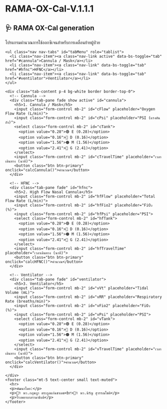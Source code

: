 # RAMA-OX-Cal-V.1.1.1

<!DOCTYPE html>
<html lang="th">
<head>
  <meta charset="UTF-8" />
  <meta name="viewport" content="width=device-width, initial-scale=1.0"/>
  <title>RAMA OX-Cal generation</title>
  <link href="https://cdn.jsdelivr.net/npm/bootstrap@5.3.3/dist/css/bootstrap.min.css" rel="stylesheet">
  <script src="https://cdn.jsdelivr.net/npm/sweetalert2@11"></script>
</head>
<body class="bg-light p-4">
  <div class="container">
    <h2 class="text-center mb-4">🩺 RAMA OX-Cal generation</h2>
    <p class="text-center">โปรแกรมคำนวณการใช้ออกซิเจนสำหรับการเคลื่อนย้ายผู้ป่วย</p>

    <ul class="nav nav-tabs" id="tabMenu" role="tablist">
      <li class="nav-item"><a class="nav-link active" data-bs-toggle="tab" href="#cannula">Cannula / Mask</a></li>
      <li class="nav-item"><a class="nav-link" data-bs-toggle="tab" href="#hfnc">HFNC</a></li>
      <li class="nav-item"><a class="nav-link" data-bs-toggle="tab" href="#ventilator">Ventilator</a></li>
    </ul>

    <div class="tab-content p-4 bg-white border border-top-0">
      <!-- Cannula -->
      <div class="tab-pane fade show active" id="cannula">
        <h5>1. Cannula / Mask</h5>
        <input class="form-control mb-2" id="cFlow" placeholder="Oxygen Flow Rate (L/min)">
        <input class="form-control mb-2" id="cPsi" placeholder="PSI (แรงดันถัง)">
        <select class="form-control mb-2" id="cTank">
          <option value="0.28">🟢 E (0.28)</option>
          <option value="0.16">🔵 D (0.16)</option>
          <option value="1.56">🟠 M (1.56)</option>
          <option value="2.41">🔴 G (2.41)</option>
        </select>
        <input class="form-control mb-2" id="cTravelTime" placeholder="เวลาเดินทาง (นาที)">
        <button class="btn btn-primary" onclick="calcCannula()">คำนวณ</button>
      </div>

      <!-- HFNC -->
      <div class="tab-pane fade" id="hfnc">
        <h5>2. High Flow Nasal Cannula</h5>
        <input class="form-control mb-2" id="hfFlow" placeholder="Total Flow Rate (L/min)">
        <input class="form-control mb-2" id="hfFio2" placeholder="FiO₂ (%)">
        <input class="form-control mb-2" id="hfPsi" placeholder="PSI">
        <select class="form-control mb-2" id="hfTank">
          <option value="0.28">🟢 E (0.28)</option>
          <option value="0.16">🔵 D (0.16)</option>
          <option value="1.56">🟠 M (1.56)</option>
          <option value="2.41">🔴 G (2.41)</option>
        </select>
        <input class="form-control mb-2" id="hfTravelTime" placeholder="เวลาเดินทาง (นาที)">
        <button class="btn btn-primary" onclick="calcHFNC()">คำนวณ</button>
      </div>

      <!-- Ventilator -->
      <div class="tab-pane fade" id="ventilator">
        <h5>3. Ventilator</h5>
        <input class="form-control mb-2" id="vVt" placeholder="Tidal Volume (mL)">
        <input class="form-control mb-2" id="vRR" placeholder="Respiratory Rate (breaths/min)">
        <input class="form-control mb-2" id="vFio2" placeholder="FiO₂ (%)">
        <input class="form-control mb-2" id="vPsi" placeholder="PSI">
        <select class="form-control mb-2" id="vTank">
          <option value="0.28">🟢 E (0.28)</option>
          <option value="0.16">🔵 D (0.16)</option>
          <option value="1.56">🟠 M (1.56)</option>
          <option value="2.41">🔴 G (2.41)</option>
        </select>
        <input class="form-control mb-2" id="vTravelTime" placeholder="เวลาเดินทาง (นาที)">
        <button class="btn btn-primary" onclick="calcVentilator()">คำนวณ</button>
      </div>
    
    </div>
    <footer class="mt-5 text-center small text-muted">
      <hr>
      <p>พัฒนาโดย:</p>
      <p>👨‍⚕️ พว.กฤษฎา ตระกูลแก่นชาเดช<br>👨‍⚕️ พว.นิรัญ สุวรรณโชติ</p>
      <p>โรงพยาบาลรามาธิบดี</p>
    </footer>
  </div>

<script>
function aiComment(time) {
  if (time < 15) return "⚠️ ออกซิเจนอาจไม่เพียงพอ ควรเตรียมถังสำรอง";
  if (time < 30) return "✔️ เพียงพอสำหรับการเคลื่อนย้ายระยะสั้น";
  return "✅ ออกซิเจนเพียงพอสำหรับการเคลื่อนย้ายทั่วไป";
}

function calcCannula() {
  const flow = parseFloat(document.getElementById("cFlow").value);
  const psi = parseFloat(document.getElementById("cPsi").value);
  const tank = parseFloat(document.getElementById("cTank").value);
  const travel = parseFloat(document.getElementById("cTravelTime").value);
  const time = (psi * tank) / flow;
  const safe = time - travel;
  Swal.fire("Cannula / Mask", `ใช้งานได้ ${time.toFixed(1)} นาที<br>${aiComment(safe)}`, "info");
}

function calcHFNC() {
  const flow = parseFloat(document.getElementById("hfFlow").value);
  const fio2 = parseFloat(document.getElementById("hfFio2").value) / 100;
  const psi = parseFloat(document.getElementById("hfPsi").value);
  const tank = parseFloat(document.getElementById("hfTank").value);
  const travel = parseFloat(document.getElementById("hfTravelTime").value);
  const o2flow = flow * ((fio2 - 0.21) / 0.79);
  const time = (psi * tank) / o2flow;
  const safe = time - travel;
  Swal.fire("HFNC", `ใช้ออกซิเจน ${o2flow.toFixed(2)} L/min<br>ใช้งานได้ ${time.toFixed(1)} นาที<br>${aiComment(safe)}`, "info");
}

function calcVentilator() {
  const vt = parseFloat(document.getElementById("vVt").value) / 1000;
  const rr = parseFloat(document.getElementById("vRR").value);
  const fio2 = parseFloat(document.getElementById("vFio2").value) / 100;
  const psi = parseFloat(document.getElementById("vPsi").value);
  const tank = parseFloat(document.getElementById("vTank").value);
  const travel = parseFloat(document.getElementById("vTravelTime").value);
  const mv = vt * rr;
  const o2flow = (mv + 4) * fio2;
  const time = (psi * tank) / o2flow;
  const safe = time - travel;
  Swal.fire("Ventilator", `Minute Volume: ${mv.toFixed(2)}<br>ใช้ออกซิเจน ${o2flow.toFixed(2)} L/min<br>ใช้งานได้ ${time.toFixed(1)} นาที<br>${aiComment(safe)}`, "info");
}
</script>

<script src="https://cdn.jsdelivr.net/npm/bootstrap@5.3.3/dist/js/bootstrap.bundle.min.js"></script>
</body>
</html>
